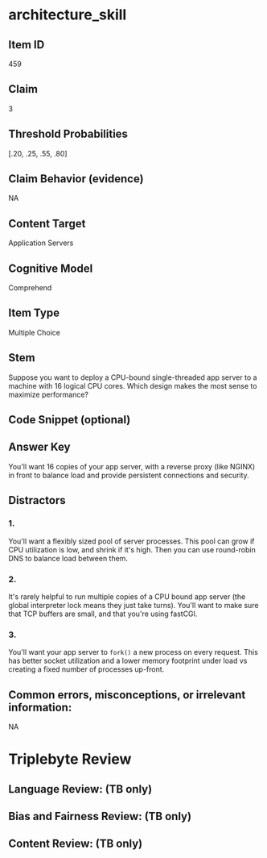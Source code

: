 # architecture_skill

## Item ID
459

## Claim
3

## Threshold Probabilities
[.20, .25, .55, .80]

## Claim Behavior (evidence)
NA

## Content Target
Application Servers

## Cognitive Model
Comprehend

## Item Type
Multiple Choice

## Stem
Suppose you want to deploy a CPU-bound single-threaded app server to a machine with 16 logical CPU cores. Which design makes the most sense to maximize performance?

## Code Snippet (optional)


## Answer Key
You'll want 16 copies of your app server, with a reverse proxy (like NGINX) in front to balance load and provide persistent connections and security.

## Distractors

### 1.
You'll want a flexibly sized pool of server processes. This pool can grow if CPU utilization is low, and shrink if it's high. Then you can use round-robin DNS to balance load between them.

### 2.
It's rarely helpful to run multiple copies of a CPU bound app server (the global interpreter lock means they just take turns). You'll want to make sure that TCP buffers are small, and that you're using fastCGI.

### 3.
You'll want your app server to `fork()` a new process on every request. This has better socket utilization and a lower memory footprint under load vs creating a fixed number of processes up-front.

## Common errors, misconceptions, or irrelevant information:
NA

# Triplebyte Review


## Language Review: (TB only)


## Bias and Fairness Review: (TB only)


## Content Review: (TB only)

